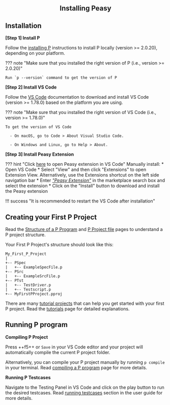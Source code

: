 <style>
  .md-typeset h1,
  .md-content__button {
    display: none;
  }
  
</style>

<div align="center">
  <h2>Installing Peasy</h2>
</div>

## **Installation**

**[Step 1] Install P**

Follow the [installing P](https://p-org.github.io/P/getstarted/install/) instructions to install P locally (version >= 2.0.20), depending on your platform.


??? note "Make sure that you installed the right version of P (i.e., version >= 2.0.20)"
    
    Run `p --version` command to get the version of P

**[Step 2] Install VS Code**

Follow the [VS Code](https://code.visualstudio.com/docs) documentation to download and install VS Code (version >= 1.78.0) based on the platform you are using.

??? note "Make sure that you installed the right version of VS Code (i.e., version >= 1.78.0)"

    To get the version of VS Code
      
      - On macOS, go to Code > About Visual Studio Code.
      
      - On Windows and Linux, go to Help > About.


**[Step 3] Install Peasy Extension**

??? hint "Click [here](vscode:extension/PLanguage.peasy-extension) to open Peasy extension in VS Code"
    Manually install:
    * Open VS Code
    * Select "View" and then click "Extensions" to open Extension View. Alternatively, use the Extensions shortcut on the left side navigation bar
    * Enter [*"Peasy Extension"*](vscode:extension/PLanguage.peasy-extension) in the marketplace search box and select the extension
    * Click on the "Install" button to download and install the Peasy extension

!!! success "It is recommended to restart the VS Code after installation"

## **Creating your First P Project**

Read the [Structure of a P Program](https://p-org.github.io/P/advanced/structureOfPProgram/) and [P Project file](https://p-org.github.io/P/advanced/PProject/) pages to understand a P project structure.

Your First P Project's structure should look like this:
```
My_First_P_Project
|
+-- PSpec
|   +-- ExampleSpecFile.p
+-- PSrc
|   +-- ExampleSrcFile.p
+-- PTst
|   +-- TestDriver.p
|   +-- Testscript.p
+-- MyFirstPProject.pproj
```
There are many [tutorial projects](https://github.com/p-org/P/tree/master/Tutorial) that can help you get started with your first P project. Read the [tutorials](https://p-org.github.io/P/tutsoutline/) page for detailed explanations.

## **Running P program** 

**Compiling P Project**

Press ++f5++ or `Save` in your VS Code editor and your project will automatically compile the current P project folder.

Alternatively, you can compile your P project manually by running `p compile` in your terminal. Read [compiling a P program](https://p-org.github.io/P/getstarted/usingP/) page for more details.

**Running P Testcases**

Navigate to the Testing Panel in VS Code and click on the play button to run the desired testcases. Read [running testcases](runningTestcases.md) section in the user guide for more details.